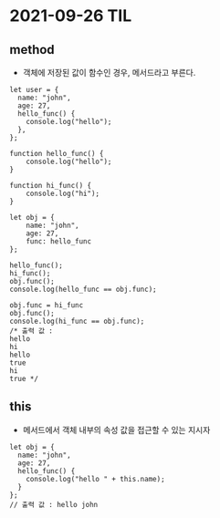 # 2021-09-26 TIL

## method
* 객체에 저장된 값이 함수인 경우, 메서드라고 부른다.
~~~
let user = {
  name: "john",
  age: 27,
  hello_func() {
    console.log("hello");
  },
};
~~~
~~~
function hello_func() {
    console.log("hello");
}

function hi_func() {
    console.log("hi");
}

let obj = {
    name: "john",
    age: 27,
    func: hello_func
};

hello_func();
hi_func();
obj.func();
console.log(hello_func == obj.func);

obj.func = hi_func
obj.func();
console.log(hi_func == obj.func);
/* 출력 값 : 
hello
hi
hello
true
hi
true */
~~~
## this
* 메서드에서 객체 내부의 속성 값을 접근할 수 있는 지시자
~~~
let obj = {
  name: "john",
  age: 27,
  hello_func() {
    console.log("hello " + this.name);
  }
};
// 출력 값 : hello john
~~~
~~~
~~~
